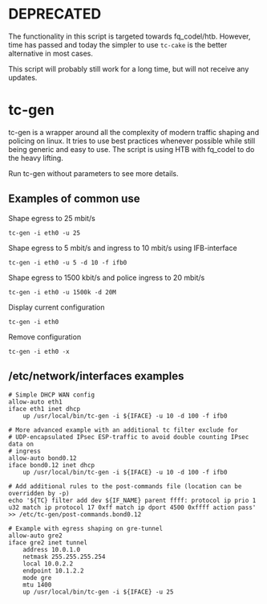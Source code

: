 # DEPRECATED
The functionality in this script is targeted towards fq_codel/htb. However, 
time has passed and today the simpler to use `tc-cake` is the better
alternative in most cases.

This script will probably still work for a long time, but will not receive any
updates.

# tc-gen
tc-gen is a wrapper around all the complexity of modern traffic shaping and
policing on linux. It tries to use best practices whenever possible while still
being generic and easy to use. The script is using HTB with fq_codel to do
the heavy lifting.

Run tc-gen without parameters to see more details.

## Examples of common use
Shape egress to 25 mbit/s

    tc-gen -i eth0 -u 25
Shape egress to 5 mbit/s and ingress to 10 mbit/s using IFB-interface

    tc-gen -i eth0 -u 5 -d 10 -f ifb0
Shape egress to 1500 kbit/s and police ingress to 20 mbit/s

    tc-gen -i eth0 -u 1500k -d 20M
Display current configuration

    tc-gen -i eth0
Remove configuration

    tc-gen -i eth0 -x

## /etc/network/interfaces examples
    # Simple DHCP WAN config
    allow-auto eth1
    iface eth1 inet dhcp
        up /usr/local/bin/tc-gen -i ${IFACE} -u 10 -d 100 -f ifb0

    # More advanced example with an additional tc filter exclude for
    # UDP-encapsulated IPsec ESP-traffic to avoid double counting IPsec data on
    # ingress
    allow-auto bond0.12
    iface bond0.12 inet dhcp
        up /usr/local/bin/tc-gen -i ${IFACE} -u 10 -d 100 -f ifb0

    # Add additional rules to the post-commands file (location can be overridden by -p)
    echo '${TC} filter add dev ${IF_NAME} parent ffff: protocol ip prio 1 u32 match ip protocol 17 0xff match ip dport 4500 0xffff action pass' >> /etc/tc-gen/post-commands.bond0.12

    # Example with egress shaping on gre-tunnel
    allow-auto gre2
    iface gre2 inet tunnel
        address 10.0.1.0
        netmask 255.255.255.254
        local 10.0.2.2
        endpoint 10.1.2.2
        mode gre
        mtu 1400
        up /usr/local/bin/tc-gen -i ${IFACE} -u 25
